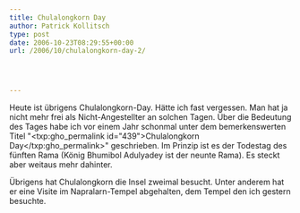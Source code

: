 ```yaml
---
title: Chulalongkorn Day
author: Patrick Kollitsch
type: post
date: 2006-10-23T08:29:55+00:00
url: /2006/10/chulalongkorn-day-2/




---
```

Heute ist &uuml;brigens Chulalongkorn-Day. H&auml;tte ich fast vergessen. Man hat ja nicht mehr frei als Nicht-Angestellter an solchen Tagen. &Uuml;ber die Bedeutung des Tages habe ich vor einem Jahr schonmal unter dem bemerkenswerten Titel "<txp:gho_permalink id="439">Chulalongkorn Day</txp:gho_permalink>" geschrieben. Im Prinzip ist es der Todestag des f&uuml;nften Rama (K&ouml;nig Bhumibol Adulyadey ist der neunte Rama). Es steckt aber weitaus mehr dahinter. 

&Uuml;brigens hat Chulalongkorn die Insel zweimal besucht. Unter anderem hat er eine Visite im Napralarn-Tempel abgehalten, dem Tempel den ich gestern besuchte.